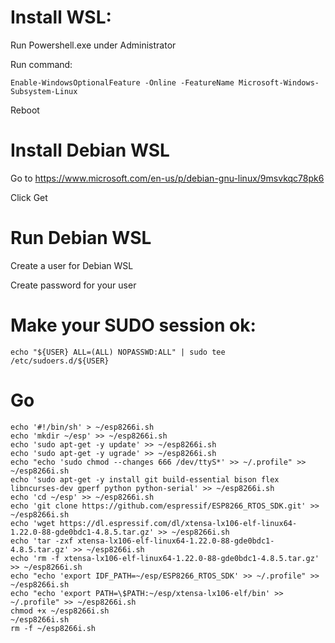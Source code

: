# Install WSL:

Run Powershell.exe under Administrator

Run command:
```
Enable-WindowsOptionalFeature -Online -FeatureName Microsoft-Windows-Subsystem-Linux
```
Reboot

# Install Debian WSL

Go to https://www.microsoft.com/en-us/p/debian-gnu-linux/9msvkqc78pk6

Click Get

# Run Debian WSL

Create a user for Debian WSL

Create password for your user

# Make your SUDO session ok:
```
echo "${USER} ALL=(ALL) NOPASSWD:ALL" | sudo tee /etc/sudoers.d/${USER}
```
# Go	 
```
echo '#!/bin/sh' > ~/esp8266i.sh
echo 'mkdir ~/esp' >> ~/esp8266i.sh
echo 'sudo apt-get -y update' >> ~/esp8266i.sh
echo 'sudo apt-get -y ugrade' >> ~/esp8266i.sh
echo "echo 'sudo chmod --changes 666 /dev/ttyS*' >> ~/.profile" >> ~/esp8266i.sh
echo 'sudo apt-get -y install git build-essential bison flex libncurses-dev gperf python python-serial' >> ~/esp8266i.sh
echo 'cd ~/esp' >> ~/esp8266i.sh
echo 'git clone https://github.com/espressif/ESP8266_RTOS_SDK.git' >> ~/esp8266i.sh
echo 'wget https://dl.espressif.com/dl/xtensa-lx106-elf-linux64-1.22.0-88-gde0bdc1-4.8.5.tar.gz' >> ~/esp8266i.sh
echo 'tar -zxf xtensa-lx106-elf-linux64-1.22.0-88-gde0bdc1-4.8.5.tar.gz' >> ~/esp8266i.sh
echo 'rm -f xtensa-lx106-elf-linux64-1.22.0-88-gde0bdc1-4.8.5.tar.gz' >> ~/esp8266i.sh
echo "echo 'export IDF_PATH=~/esp/ESP8266_RTOS_SDK' >> ~/.profile" >> ~/esp8266i.sh
echo "echo 'export PATH=\$PATH:~/esp/xtensa-lx106-elf/bin' >> ~/.profile" >> ~/esp8266i.sh
chmod +x ~/esp8266i.sh
~/esp8266i.sh
rm -f ~/esp8266i.sh

```
